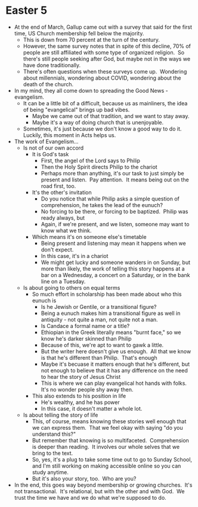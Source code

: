 # Easter 5

* At the end of March, Gallup came out with a survey that said for the first time, US Church membership fell below the majority.
	* This is down from 70 percent at the turn of the century.
	* However, the same survey notes that in spite of this decline, 70% of people are still affiliated with some type of organized religion.  So there's still people seeking after God, but maybe not in the ways we have done traditionally.
	* There's often questions when these surveys come up.  Wondering about millennials, wondering about COVID, wondering about the death of the church.
* In my mind, they all come down to spreading the Good News - evangelism.
	* It can be a little bit of a difficult, because us as mainliners, the idea of being "evangelical" brings up bad vibes.
		* Maybe we came out of that tradition, and we want to stay away.
		* Maybe it's a way of doing church that is unenjoyable.
	* Sometimes, it's just because we don't know a good way to do it.  Luckily, this moment in Acts helps us.
* The work of Evangelism...
	* Is not of our own accord
		* It is God's task
			* First, the angel of the Lord says to Philip
			* Then the Holy Spirit directs Philip to the chariot
			* Perhaps more than anything, it's our task to just simply be present and listen.  Pay attention.  It means being out on the road first, too.
		* It's the other's invitation
			* Do you notice that while Philip asks a simple question of comprehension, he takes the lead of the eunuch?
			* No forcing to be there, or forcing to be baptized.  Philip was ready always, but
			* Again, if we're present, and we listen, someone may want to know what we think.
		* Which means it's on someone else's timetable
			* Being present and listening may mean it happens when we don't expect.
			* In this case, it's in a chariot
			* We might get lucky and someone wanders in on Sunday, but more than likely, the work of telling this story happens at a bar on a Wednesday, a concert on a Saturday, or in the bank line on a Tuesday.
	* Is about going to others on equal terms
		* So much effort in scholarship has been made about who this eunuch is
			* Is he Jewish or Gentile, or a transitional figure?
			* Being a eunuch makes him a transitional figure as well in antiquity - not quite a man, not quite not a man.
			* Is Candace a formal name or a title?
			* Ethiopian in the Greek literally means "burnt face," so we know he's darker skinned than Philip
			* Because of this, we're apt to want to gawk a little. 
			* But the writer here doesn't give us enough.  All that we know is that he's different than Philip.  That's enough
			* Maybe it's becuase it matters enough that he's different, but not enough to believe that it has any difference on the need to hear the story of Jesus Christ
			* This is where we can play evangelical hot hands with folks.  It's no wonder people shy away then.
		* This also extends to his position in life
			* He's wealthy, and he has power
			* In this case, it doesn't matter a whole lot.
	* Is about telling the story of life
		* This, of course, means knowing these stories well enough that we can express them.  That we feel okay with saying "do you understand this?"
		* But remember that knowing is so multifaceted.  Comprehension is deeper than reading.  It involves our whole selves that we bring to the text. 
		* So, yes, it's a plug to take some time out to go to Sunday School, and I'm still working on making accessible online so you can study anytime. 
		* But it's also your story, too.  Who are you?
* In the end, this goes way beyond membership or growing churches.  It's not transactional.  It's relational, but with the other and with God.  We trust the time we have and we do what we're supposed to do.
